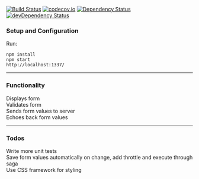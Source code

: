 [![Build Status](https://travis-ci.org/toomastahves/contact-form.svg?branch=master)](https://travis-ci.org/toomastahves/contact-form)
[![codecov.io](https://codecov.io/github/toomastahves/contact-form/coverage.svg?branch=master)](https://codecov.io/github/toomastahves/contact-form?branch=master)
[![Dependency Status](https://david-dm.org/toomastahves/contact-form.svg)](https://david-dm.org/toomastahves/contact-form)
[![devDependency Status](https://david-dm.org/toomastahves/contact-form/dev-status.svg)](https://david-dm.org/toomastahves/contact-form#info=devDependencies)

### Setup and Configuration
Run:
```
npm install
npm start
http://localhost:1337/
```

---
### Functionality
Displays form  
Validates form  
Sends form values to server  
Echoes back form values  

---
### Todos
Write more unit tests  
Save form values automatically on change, add throttle and execute through saga  
Use CSS framework for styling  
